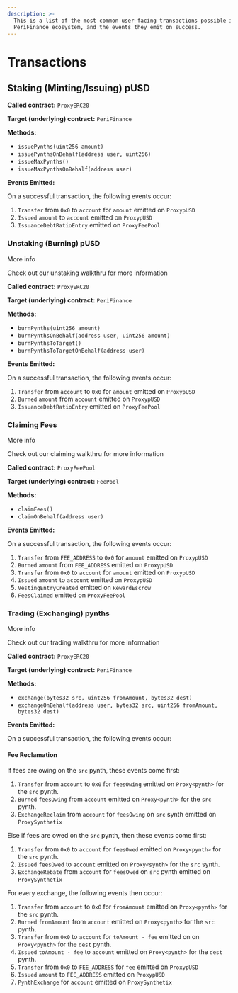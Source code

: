 ```yaml
---
description: >-
  This is a list of the most common user-facing transactions possible in the
  PeriFinance ecosystem, and the events they emit on success.
---
```


# Transactions

## Staking \(Minting/Issuing\) pUSD

**Called contract:** `ProxyERC20`

**Target \(underlying\) contract:** `PeriFinance`

**Methods:**

* `issuePynths(uint256 amount)`
* `issuePynthsOnBehalf(address user, uint256)`
* `issueMaxPynths()`
* `issueMaxPynthsOnBehalf(address user)`

**Events Emitted:**

On a successful transaction, the following events occur:

1. `Transfer` from `0x0` to `account` for `amount` emitted on `ProxypUSD`
2. `Issued` `amount` to `account` emitted on `ProxypUSD`
3. `IssuanceDebtRatioEntry` emitted on `ProxyFeePool`

### Unstaking \(Burning\) pUSD <a id="unstaking-burning-susd"></a>

More info

Check out our unstaking walkthru for more information

**Called contract:** `ProxyERC20`

**Target \(underlying\) contract:** `PeriFinance`

**Methods:**

* `burnPynths(uint256 amount)`
* `burnPynthsOnBehalf(address user, uint256 amount)`
* `burnPynthsToTarget()`
* `burnPynthsToTargetOnBehalf(address user)`

**Events Emitted:**

On a successful transaction, the following events occur:

1. `Transfer` from `account` to `0x0` for `amount` emitted on `ProxypUSD`
2. `Burned` `amount` from `account` emitted on `ProxypUSD`
3. `IssuanceDebtRatioEntry` emitted on `ProxyFeePool`

### Claiming Fees <a id="claiming-fees"></a>

More info

Check out our claiming walkthru for more information

**Called contract:** `ProxyFeePool`

**Target \(underlying\) contract:** `FeePool`

**Methods:**

* `claimFees()`
* `claimOnBehalf(address user)`

**Events Emitted:**

On a successful transaction, the following events occur:

1. `Transfer` from `FEE_ADDRESS` to `0x0` for `amount` emitted on `ProxypUSD`
2. `Burned` `amount` from `FEE_ADDRESS` emitted on `ProxypUSD`
3. `Transfer` from `0x0` to `account` for `amount` emitted on `ProxypUSD`
4. `Issued` `amount` to `account` emitted on `ProxypUSD`
5. `VestingEntryCreated` emitted on `RewardEscrow`
6. `FeesClaimed` emitted on `ProxyFeePool`

### Trading \(Exchanging\) pynths <a id="trading-exchanging-synths"></a>

More info

Check out our trading walkthru for more information

**Called contract:** `ProxyERC20`

**Target \(underlying\) contract:** `PeriFinance`

**Methods:**

* `exchange(bytes32 src, uint256 fromAmount, bytes32 dest)`
* `exchangeOnBehalf(address user, bytes32 src, uint256 fromAmount, bytes32 dest)`

**Events Emitted:**

On a successful transaction, the following events occur:

#### Fee Reclamation 

If fees are owing on the `src` pynth, these events come first:

1. `Transfer` from `account` to `0x0` for `feesOwing` emitted on `Proxy<pynth>` for the `src` pynth.
2. `Burned` `feesOwing` from `account` emitted on `Proxy<pynth>` for the `src` pynth.
3. `ExchangeReclaim` from `account` for `feesOwing` on `src` synth emitted on `ProxySynthetix`

Else if fees are owed on the `src` pynth, then these events come first:

1. `Transfer` from `0x0` to `account` for `feesOwed` emitted on `Proxy<pynth>` for the `src` pynth.
2. `Issued` `feesOwed` to `account` emitted on `Proxy<synth>` for the `src` synth.
3. `ExchangeRebate` from `account` for `feesOwed` on `src` pynth emitted on `ProxySynthetix`

For every exchange, the following events then occur:

1. `Transfer` from `account` to `0x0` for `fromAmount` emitted on `Proxy<pynth>` for the `src` pynth.
2. `Burned` `fromAmount` from `account` emitted on `Proxy<pynth>` for the `src` pynth.
3. `Transfer` from `0x0` to `account` for `toAmount - fee` emitted on on `Proxy<pynth>` for the `dest` pynth.
4. `Issued` `toAmount - fee` to `account` emitted on `Proxy<pynth>` for the `dest` pynth.
5. `Transfer` from `0x0` to `FEE_ADDRESS` for `fee` emitted on `ProxypUSD`
6. `Issued` `amount` to `FEE_ADDRESS` emitted on `ProxypUSD`
7. `PynthExchange` for `account` emitted on `ProxySynthetix`

